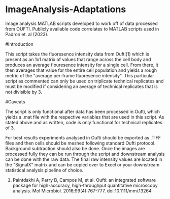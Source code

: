 # ImageAnalysis-Adaptations
Image analysis MATLAB scripts developed to work off of data processed from OUFTI. Publicly available code correlates to MATLAB scripts used in Padron et. al (2023). 

#Introduction

This script takes the fluoresence intensity data from Oufti(1) which is present as an 1x1 matrix of values that range across the cell body and produces an average flouresence intensity for a single cell. From there, it then averages that value for the entire cell population and yields a rough metric of the "average per-frame fluoresence intensity". This particular script as commented can only be used on triplicate technical replicates and must be modified if considering an average of technical replicates that is not divisible by 3.  

#Caveats

The script is only functional after data has been processed in Oufti, which yields a .mat file with the respective variables that are used in this script. As stated above and as written, code is only functional for technical replicates of 3. 

For best results experiments analysed in Oufti should be exported as .TIFF files and then cells should be meshed following standard Oufti protocol. Background subtraction should also be done. Once the images are processed fully they can be run through the script and downstream analysis can be done with the raw data. The final raw intensity values are located in the "SignalX" matrix and can be copied over to Excel or your downstream statistical analysis pipeline of choice. 

1. Paintdakhi A, Parry B, Campos M, et al. Oufti: an integrated software package for high-accuracy, high-throughput quantitative microscopy analysis. Mol Microbiol. 2016;99(4):767-777. doi:10.1111/mmi.13264

